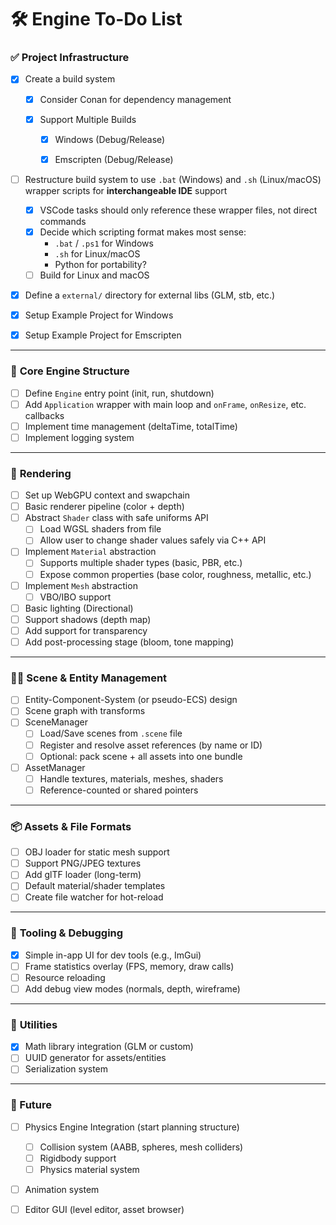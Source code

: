 # 🛠️ Engine To-Do List

### ✅ **Project Infrastructure**

- [x] Create a build system
  
  - [x] Consider Conan for dependency management
  
  - [x] Support Multiple Builds
    
    - [x] Windows (Debug/Release)
    
    - [x] Emscripten (Debug/Release)

- [ ] Restructure build system to use `.bat` (Windows) and `.sh` (Linux/macOS) wrapper scripts for **interchangeable IDE** support
  
  - [x] VSCode tasks should only reference these wrapper files, not direct commands
  - [x] Decide which scripting format makes most sense:
    - `.bat` / `.ps1` for Windows
    - `.sh` for Linux/macOS
    - Python for portability?
  - [ ] Build for Linux and macOS

- [x] Define a `external/` directory for external libs (GLM, stb, etc.)

- [x] Setup Example Project for Windows

- [x] Setup Example Project for Emscripten

---

### 🧱 **Core Engine Structure**

- [ ] Define `Engine` entry point (init, run, shutdown)
- [ ] Add `Application` wrapper with main loop and `onFrame`, `onResize`, etc. callbacks
- [ ] Implement time management (deltaTime, totalTime)
- [ ] Implement logging system

---

### 🎨 **Rendering**

- [ ] Set up WebGPU context and swapchain
- [ ] Basic renderer pipeline (color + depth)
- [ ] Abstract `Shader` class with safe uniforms API
  - [ ] Load WGSL shaders from file
  - [ ] Allow user to change shader values safely via C++ API
- [ ] Implement `Material` abstraction
  - [ ] Supports multiple shader types (basic, PBR, etc.)
  - [ ] Expose common properties (base color, roughness, metallic, etc.)
- [ ] Implement `Mesh` abstraction
  - [ ] VBO/IBO support
- [ ] Basic lighting (Directional)
- [ ] Support shadows (depth map)
- [ ] Add support for transparency
- [ ] Add post-processing stage (bloom, tone mapping)

---

### 🧍‍♂️ **Scene & Entity Management**

- [ ] Entity-Component-System (or pseudo-ECS) design
- [ ] Scene graph with transforms
- [ ] SceneManager
  - [ ] Load/Save scenes from `.scene` file
  - [ ] Register and resolve asset references (by name or ID)
  - [ ] Optional: pack scene + all assets into one bundle
- [ ] AssetManager
  - [ ] Handle textures, materials, meshes, shaders
  - [ ] Reference-counted or shared pointers

---

### 📦 **Assets & File Formats**

- [ ] OBJ loader for static mesh support
- [ ] Support PNG/JPEG textures
- [ ] Add glTF loader (long-term)
- [ ] Default material/shader templates
- [ ] Create file watcher for hot-reload

---

### 🧪 **Tooling & Debugging**

- [x] Simple in-app UI for dev tools (e.g., ImGui)
- [ ] Frame statistics overlay (FPS, memory, draw calls)
- [ ] Resource reloading
- [ ] Add debug view modes (normals, depth, wireframe)

---

### 🧰 **Utilities**

- [x] Math library integration (GLM or custom)
- [ ] UUID generator for assets/entities
- [ ] Serialization system 

---

### 🔮 Future

- [ ] Physics Engine Integration (start planning structure)
  - [ ] Collision system (AABB, spheres, mesh colliders)
  - [ ] Rigidbody support
  - [ ] Physics material system
- [ ] Animation system
- [ ] Editor GUI (level editor, asset browser)



